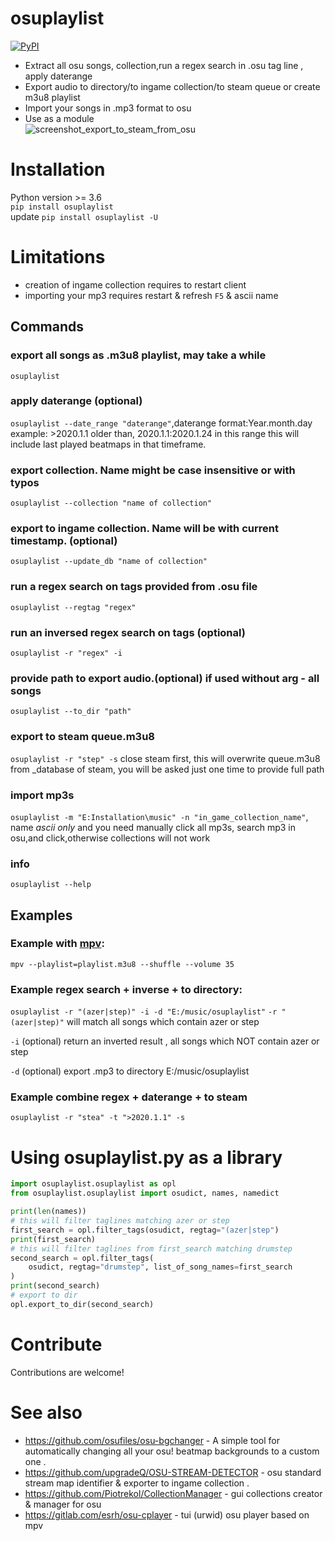 # osuplaylist
[![PyPI](https://img.shields.io/pypi/v/osuplaylist?style=for-the-badge)](https://pypi.org/project/osuplaylist) 
- Extract all osu songs, collection,run a regex search in .osu tag line , apply daterange 
- Export audio to directory/to ingame collection/to steam queue or create m3u8 playlist
- Import your songs in .mp3 format to osu
- Use as a module  
![screenshot_export_to_steam_from_osu](https://raw.githubusercontent.com/upgradeQ/osuplaylist/master/export.jpg)
# Installation 
Python version >= 3.6  
`pip install osuplaylist`  
update `pip install osuplaylist -U`
# Limitations
- creation of ingame collection requires to restart client
- importing your mp3 requires restart & refresh `F5` & ascii name
## Commands
### export all songs as .m3u8 playlist, may take a while
  `osuplaylist`
### apply daterange (optional)
  `osuplaylist --date_range "daterange"`,daterange format:Year.month.day
  example: >2020.1.1 older than, 2020.1.1:2020.1.24 in this range 
  this will include last played beatmaps in that timeframe.
### export collection. Name might be case insensitive or with typos 
 `osuplaylist --collection "name of collection"`
### export to ingame collection. Name will be with current timestamp. (optional)
 `osuplaylist --update_db "name of collection"` 
### run a regex search on tags provided from .osu file 
`osuplaylist --regtag "regex"`
### run an inversed regex search on tags (optional)
  `osuplaylist -r "regex" -i ` 
###  provide path to export audio.(optional) if used without arg - all songs
  `osuplaylist --to_dir "path"`
### export to steam queue.m3u8 
 `osuplaylist -r "step" -s` close steam first, this will overwrite queue.m3u8 from _database of steam, you will be asked just one time to provide full path 
### import mp3s 
   `osuplaylist -m "E:Installation\music" -n "in_game_collection_name"`, name _ascii only_  and you need manually click all mp3s, search mp3 in osu,and click,otherwise collections will not work
### info
 `osuplaylist --help` 

## Examples 
### Example  with [mpv](https://mpv.io/):
  `mpv --playlist=playlist.m3u8 --shuffle --volume 35` 
### Example regex search + inverse + to directory:
 `osuplaylist -r "(azer|step)" -i -d "E:/music/osuplaylist"`
`-r "(azer|step)"` will match all songs which contain azer or step

`-i` (optional) return an inverted result , all songs which NOT contain azer or step

`-d` (optional) export .mp3 to directory E:/music/osuplaylist
### Example combine regex + daterange + to steam
`osuplaylist -r "stea" -t ">2020.1.1" -s`
# Using osuplaylist.py as a library
```python
import osuplaylist.osuplaylist as opl
from osuplaylist.osuplaylist import osudict, names, namedict

print(len(names))
# this will filter taglines matching azer or step 
first_search = opl.filter_tags(osudict, regtag="(azer|step") 
print(first_search)
# this will filter taglines from first_search matching drumstep 
second_search = opl.filter_tags(
    osudict, regtag="drumstep", list_of_song_names=first_search
)
print(second_search)
# export to dir
opl.export_to_dir(second_search)
```
# Contribute
Contributions are welcome!
# See also 
- https://github.com/osufiles/osu-bgchanger - A simple tool for automatically changing all your osu! beatmap backgrounds to a custom one .
- https://github.com/upgradeQ/OSU-STREAM-DETECTOR - osu standard stream map identifier & exporter to ingame collection .
- https://github.com/Piotrekol/CollectionManager - gui collections creator & manager for osu
- https://gitlab.com/esrh/osu-cplayer - tui (urwid) osu player based on mpv

